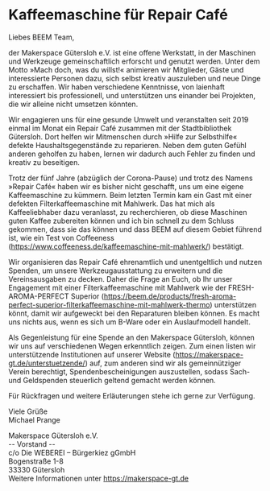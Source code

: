 # Kaffeemaschine für Repair Café

Liebes BEEM Team,

der Makerspace Gütersloh e.V. ist eine offene Werkstatt, in der Maschinen und Werkzeuge gemeinschaftlich erforscht und genutzt werden. Unter dem Motto »Mach doch, was du willst!« animieren wir Mitglieder, Gäste und interessierte Personen dazu, sich selbst kreativ auszuleben und neue Dinge zu erschaffen. Wir haben verschiedene Kenntnisse, von laienhaft interessiert bis professionell, und unterstützen uns einander bei Projekten, die wir alleine nicht umsetzen könnten.

Wir engagieren uns für eine gesunde Umwelt und veranstalten seit 2019 einmal im Monat ein Repair Café zusammen mit der Stadtbibliothek Gütersloh. Dort helfen wir Mitmenschen durch »Hilfe zur Selbsthilfe« defekte Haushaltsgegenstände zu reparieren. Neben dem guten Gefühl anderen geholfen zu haben, lernen wir dadurch auch Fehler zu finden und kreativ zu beseitigen.

Trotz der fünf Jahre (abzüglich der Corona-Pause) und trotz des Namens »Repair Café« haben wir es bisher nicht geschafft, uns um eine eigene Kaffeemaschine zu kümmern. Beim letzten Termin kam ein Gast mit einer defekten Filterkaffeemaschine mit Mahlwerk. Das hat mich als Kaffeeliebhaber dazu veranlasst, zu recherchieren, ob diese Maschinen guten Kaffee zubereiten können und ich bin schnell zu dem Schluss gekommen, dass sie das können und dass BEEM auf diesem Gebiet führend ist, wie ein Test von Coffeeness (https://www.coffeeness.de/kaffeemaschine-mit-mahlwerk/) bestätigt.

Wir organisieren das Repair Café ehrenamtlich und unentgeltlich und nutzen Spenden, um unsere Werkzeugausstattung zu erweitern und die Vereinsausgaben zu decken. Daher die Frage an Euch, ob Ihr unser Engagement mit einer Filterkaffeemaschine mit Mahlwerk wie der FRESH-AROMA-PERFECT Superior (https://beem.de/products/fresh-aroma-perfect-superior-filterkaffeemaschine-mit-mahlwerk-thermo) unterstützen könnt, damit wir aufgeweckt bei den Reparaturen bleiben können. Es macht uns nichts aus, wenn es sich um B-Ware oder ein Auslaufmodell handelt.

Als Gegenleistung für eine Spende an den Makerspace Gütersloh, können wir uns auf verschiedenen Wegen erkenntlich zeigen.
Zum einen listen wir unterstützende Institutionen auf unserer Website (<https://makerspace-gt.de/unterstuetzende/>) auf, zum anderen sind wir als gemeinnütziger Verein berechtigt, Spendenbescheinigungen auszustellen, sodass Sach- und Geldspenden steuerlich geltend gemacht werden können.

Für Rückfragen und weitere Erläuterungen stehe ich gerne zur Verfügung.

Viele Grüße \
Michael Prange

Makerspace Gütersloh e.V. \
-- Vorstand -- \
c/o Die WEBEREI – Bürgerkiez gGmbH \
Bogenstraße 1-8 \
33330 Gütersloh \
Weitere Informationen unter <https://makerspace-gt.de>
